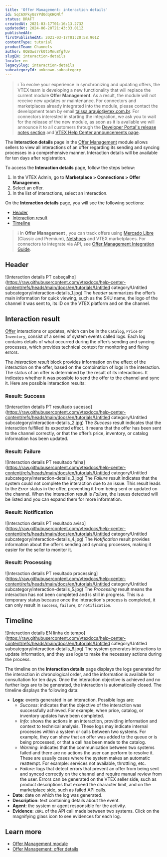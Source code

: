 ```yaml
---
title: 'Offer Management: interaction details'
id: 5qC6XPkyUsYPd0dqKHQNlf
status: DRAFT
createdAt: 2021-03-17T01:16:13.273Z
updatedAt: 2024-06-20T21:43:33.011Z
publishedAt: 
firstPublishedAt: 2021-03-17T01:20:58.901Z
contentType: tutorial
productTeam: Channels
author: 0QBQws7rk0t5Mnu8fgfUv
slugEN: interaction-details
locale: en
legacySlug: interaction-details
subcategoryId: unknown-subcategory
---
```


>ℹ️ To evolve your experience in synchronizing and updating offers, the VTEX team is developing a new functionality that will replace the current module **Offer Management**. As a result, the module will not receive new updates or maintenance.
> For connectors and marketplaces already integrated into the module, please contact the development team by email [taissa.araujo@vtex.com.br](taissa.araujo@vtex.com.br).
> For connectors interested in starting the integration, we ask you to wait for the release of the new module, as soon as it is available we will announce it to all customers through the [Developer Portal's release notes section](https://developers.vtex.com/updates/release-notes) and [VTEX Help Center announcements page](https://help.vtex.com/pt/en/announcements).  

The **Interaction details** page in the [Offer Management](https://help.vtex.com/en/tutorial/listagem-de-anuncios--7MRb9S78aBdZjFGpbuffpE) module allows sellers to view all interactions of an offer regarding its sending and syncing processes in a comprehensive manner. Interaction details will be available for ten days after registration.

To access the **Interaction details** page, follow the steps below:

1. In the VTEX Admin, go to **Marketplace > Connections > Offer Managemen**.
2. Select an offer.    
3. In the list of interactions, select an interaction.    

On the **Interaction details** page, you will see the following sections:  
- [Header](#header)      
- [Interaction result](#interaction-result)      
- [Timeline](#timeline)

>ℹ️ In **Offer Management** , you can track offers using [Mercado Libre](https://help.vtex.com/en/tracks/configurar-integracao-do-mercado-livre--2YfvI3Jxe0CGIKoWIGQEIq) (Classic and Premium), [Netshoes](https://help.vtex.com/en/tracks/configurar-integracao-da-netshoes--5Ua87lhFg4m0kEcuyqmcCm) and VTEX marketplaces. For connectors to integrate via API, see [Offer Management Integration Guide](https://developers.vtex.com/vtex-rest-api/docs/sent-offers-integration-guide-connectors).

## Header
![Interaction details PT cabeçalho](https://raw.githubusercontent.com/vtexdocs/help-center-content/refs/heads/main/docs/en/tutorials/Untitled category/Untitled subcategory/interaction-details_1.jpg)
The *header* summarizes the offer’s main information for quick viewing, such as the SKU name, the logo of the channel it was sent to, its ID on the VTEX platform and on the channel.

## Interaction result
[Offer](https://help.vtex.com/en/tutorial/detalhes-do-anuncio--4FF9QYAewqAn610mDHwb0P) interactions or updates, which can be in the `Catalog`, `Price` or `Inventory`, consist of a series of system events called logs. Each log contains details of what occurred during the offer’s sending and syncing processes, which provides technical context for monitoring and fixing errors.

The *Interaction result* block provides information on the effect of the interaction on the offer, based on the combination of logs in the interaction. The status of an offer is determined by the result of its interactions. It indicates whether it was possible to send the offer to the channel and sync it. Here are possible interaction results: 

### Result: Success
![Interaction details PT resultado sucesso](https://raw.githubusercontent.com/vtexdocs/help-center-content/refs/heads/main/docs/en/tutorials/Untitled category/Untitled subcategory/interaction-details_2.jpg)
The *Success* result indicates that the interaction fulfilled its expected effect. It means that the offer has been sent to the channel correctly, or that the offer’s price, inventory, or catalog information has been updated. 

### Result: Failure
![Interaction details PT resultado falha](https://raw.githubusercontent.com/vtexdocs/help-center-content/refs/heads/main/docs/en/tutorials/Untitled category/Untitled subcategory/interaction-details_3.jpg)
The *Failure* result indicates that the system could not complete the interaction due to an issue. This result leads to the *Error* status in the offer, preventing it from being sent or updated on the channel. When the interaction result is *Failure*, the issues detected will be listed and you can expand them for more information.

### Result: Notification
![Interaction details PT resultado aviso](https://raw.githubusercontent.com/vtexdocs/help-center-content/refs/heads/main/docs/en/tutorials/Untitled category/Untitled subcategory/interaction-details_4.jpg)
The *Notification* result provides information about the offer’s sending and syncing processes, making it easier for the seller to monitor it.

### Result: Processing
![Interaction details PT resultado processing](https://raw.githubusercontent.com/vtexdocs/help-center-content/refs/heads/main/docs/en/tutorials/Untitled category/Untitled subcategory/interaction-details_5.jpg)
The *Processing* result means the interaction has not been completed and is still in progress. This is a temporary status because once the interaction's process is completed, it can only result in `success`, `failure`, or `notification`. 

## Timeline
![Interaction details EN linha do tempo](https://raw.githubusercontent.com/vtexdocs/help-center-content/refs/heads/main/docs/en/tutorials/Untitled category/Untitled subcategory/interaction-details_6.jpg)
The system generates interactions to update information, and they use logs to make the necessary actions during the process. 

The timeline on the **Interaction details** page displays the logs generated for the interaction in chronological order, and the information is available for consultation for ten days. Once the interaction objective is achieved and no further logs are to be generated, the interaction is automatically closed. The timeline displays the following data:

- **Logs**: events generated in an interaction. Possible logs are:    
  - *Success*: indicates that the objective of the interaction was successfully achieved. For example, when price, catalog, or inventory updates have been completed.    
  - *Info*: shows the actions in an interaction, providing information and context to technical analysis. These logs may indicate internal processes within a system or calls between two systems. For example, they can show that an offer was added to the queue or is being processed, or that a call has been made to the catalog.  
  - *Warning*: indicates that the communication between two systems failed and there are no actions the user can perform to resolve it. These are usually cases where the system makes an automatic reattempt. For example: services not available, throttling, etc.  
  - *Failure*: logs that detect errors that prevent an offer from being sent and synced correctly on the channel and require manual review from the user. Errors can be generated on the VTEX seller side, such as product descriptions that exceed the character limit, and on the marketplace side, such as failed API calls.  
- **Date**: date on which the log was generated.  
- **Description**: text containing details about the event.  
- **Agent**: the system or agent responsible for the activity.   
- **Evidence**: `cURL` of the API call made between two systems. Click on the magnifying glass icon to see evidences for each log.   

## Learn more

-  [Offer Management module](https://help.vtex.com/en/tutorial/listagem-de-anuncios--7MRb9S78aBdZjFGpbuffpE)       
-  [Offer Management: offer details](https://help.vtex.com/en/tutorial/detalhes-do-anuncio--4FF9QYAewqAn610mDHwb0P)
